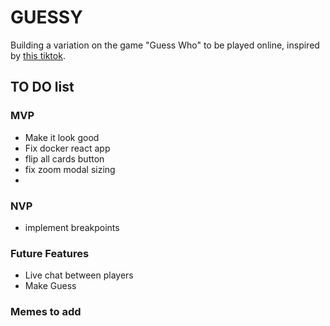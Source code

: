 # GUESSY

Building a variation on the game "Guess Who" to be played online, inspired by [this tiktok](https://ve.media.tumblr.com/tumblr_q8otm9qrlU1w0qmsw.mp4).

## TO DO list

### MVP

- Make it look good
- Fix docker react app
- flip all cards button
- fix zoom modal sizing
-

### NVP

- implement breakpoints

### Future Features

- Live chat between players
- Make Guess

### Memes to add
